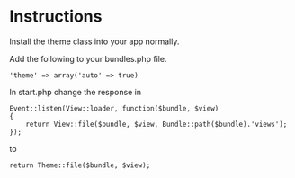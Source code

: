# Instructions

Install the theme class into your app normally.

Add the following to your bundles.php file.

	'theme' => array('auto' => true)

In start.php change the response in

	Event::listen(View::loader, function($bundle, $view)
	{
		return View::file($bundle, $view, Bundle::path($bundle).'views');
	});

to

	return Theme::file($bundle, $view);
